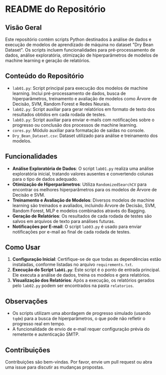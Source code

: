 # README do Repositório

## Visão Geral
Este repositório contém scripts Python destinados à análise de dados e execução de modelos de aprendizado de máquina no dataset "Dry Bean Dataset". Os scripts incluem funcionalidades para pré-processamento de dados, análise exploratória, otimização de hiperparâmetros de modelos de machine learning e geração de relatórios.

## Conteúdo do Repositório
- `lab01.py`: Script principal para execução dos modelos de machine learning. Inclui pré-processamento de dados, busca de hiperparâmetros, treinamento e avaliação de modelos como Árvore de Decisão, SVM, Random Forest e Redes Neurais.
- `lab02.py`: Script auxiliar para gerar relatórios em formato de texto dos resultados obtidos em cada rodada de testes.
- `lab03.py`: Script auxiliar para enviar e-mails com notificações sobre o progresso ou conclusão dos processos de machine learning.
- `cores.py`: Módulo auxiliar para formatação de saídas no console.
- `Dry_Bean_Dataset.csv`: Dataset utilizado para análise e treinamento dos modelos.

## Funcionalidades
- **Análise Exploratória de Dados**: O script `lab01.py` realiza uma análise exploratória inicial, tratando valores ausentes e convertendo colunas para o tipo de dados adequado.
- **Otimização de Hiperparâmetros**: Utiliza `RandomizedSearchCV` para encontrar os melhores hiperparâmetros para os modelos de Árvore de Decisão e SVM.
- **Treinamento e Avaliação de Modelos**: Diversos modelos de machine learning são treinados e avaliados, incluindo Árvore de Decisão, SVM, Random Forest, MLP e modelos combinados através do Bagging.
- **Geração de Relatórios**: Os resultados de cada rodada de testes são salvos em arquivos de texto para análises futuras.
- **Notificações por E-mail**: O script `lab03.py` é usado para enviar notificações por e-mail ao final de cada rodada de testes.

## Como Usar
1. **Configuração Inicial**: Certifique-se de que todas as dependências estão instaladas, conforme listadas no arquivo `requirements.txt`.
2. **Execução do Script `lab01.py`**: Este script é o ponto de entrada principal. Ele executa a análise de dados, treina os modelos e gera relatórios.
3. **Visualização dos Relatórios**: Após a execução, os relatórios gerados pelo `lab02.py` podem ser encontrados na pasta `relatorios`.

## Observações
- Os scripts utilizam uma abordagem de progresso simulado (usando `tqdm`) para a busca de hiperparâmetros, o que pode não refletir o progresso real em tempo.
- A funcionalidade de envio de e-mail requer configuração prévia do remetente e autenticação SMTP.

## Contribuições
Contribuições são bem-vindas. Por favor, envie um pull request ou abra uma issue para discutir as mudanças propostas.

